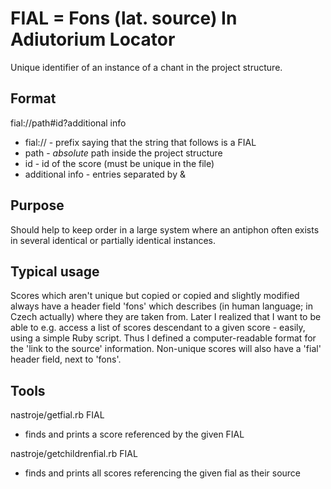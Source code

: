# FIAL = Fons (lat. source) In Adiutorium Locator #

Unique identifier of an instance of a chant in the project structure.

## Format ##

fial://path#id?additional info

- fial:// - prefix saying that the string that follows is a FIAL
- path - *absolute* path inside the project structure
- id - id of the score (must be unique in the file)
- additional info - entries separated by &

## Purpose ##

Should help to keep order in a large system where an antiphon often
exists in several identical or partially identical instances.

## Typical usage ##

Scores which aren't unique but copied or copied and slightly modified
always have a header field 'fons' which describes (in human language;
in Czech actually) where they are taken from.
Later I realized that I want to be able to e.g. access a list of scores
descendant to a given score - easily, using a simple Ruby script.
Thus I defined a computer-readable format for the 'link to the source'
information.
Non-unique scores will also have a 'fial' header field, next to 'fons'.

## Tools ##

nastroje/getfial.rb FIAL
- finds and prints a score referenced by the given FIAL

nastroje/getchildrenfial.rb FIAL
- finds and prints all scores referencing the given fial as their source
